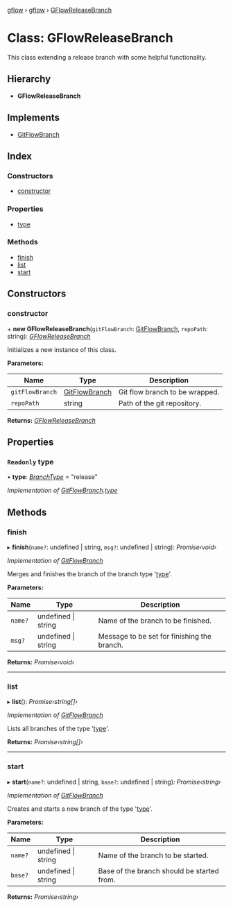 [gflow](../README.md) › [gflow](../modules/gflow.md) › [GFlowReleaseBranch](gflow.gflowreleasebranch.md)

# Class: GFlowReleaseBranch

This class extending a release branch with some helpful functionality.

## Hierarchy

* **GFlowReleaseBranch**

## Implements

* [GitFlowBranch](../interfaces/api.gitflowbranch.md)

## Index

### Constructors

* [constructor](gflow.gflowreleasebranch.md#constructor)

### Properties

* [type](gflow.gflowreleasebranch.md#readonly-type)

### Methods

* [finish](gflow.gflowreleasebranch.md#finish)
* [list](gflow.gflowreleasebranch.md#list)
* [start](gflow.gflowreleasebranch.md#start)

## Constructors

###  constructor

\+ **new GFlowReleaseBranch**(`gitFlowBranch`: [GitFlowBranch](../interfaces/api.gitflowbranch.md), `repoPath`: string): *[GFlowReleaseBranch](gflow.gflowreleasebranch.md)*

Initializes a new instance of this class.

**Parameters:**

Name | Type | Description |
------ | ------ | ------ |
`gitFlowBranch` | [GitFlowBranch](../interfaces/api.gitflowbranch.md) | Git flow branch to be wrapped. |
`repoPath` | string | Path of the git repository.  |

**Returns:** *[GFlowReleaseBranch](gflow.gflowreleasebranch.md)*

## Properties

### `Readonly` type

• **type**: *[BranchType](../modules/api.md#branchtype)* = "release"

*Implementation of [GitFlowBranch](../interfaces/api.gitflowbranch.md).[type](../interfaces/api.gitflowbranch.md#readonly-type)*

## Methods

###  finish

▸ **finish**(`name?`: undefined | string, `msg?`: undefined | string): *Promise‹void›*

*Implementation of [GitFlowBranch](../interfaces/api.gitflowbranch.md)*

Merges and finishes the branch of the branch type '[type](gflow.gflowreleasebranch.md#readonly-type)'.

**Parameters:**

Name | Type | Description |
------ | ------ | ------ |
`name?` | undefined &#124; string | Name of the branch to be finished. |
`msg?` | undefined &#124; string | Message to be set for finishing the branch.  |

**Returns:** *Promise‹void›*

___

###  list

▸ **list**(): *Promise‹string[]›*

*Implementation of [GitFlowBranch](../interfaces/api.gitflowbranch.md)*

Lists all branches of the type '[type](gflow.gflowreleasebranch.md#readonly-type)'.

**Returns:** *Promise‹string[]›*

___

###  start

▸ **start**(`name?`: undefined | string, `base?`: undefined | string): *Promise‹string›*

*Implementation of [GitFlowBranch](../interfaces/api.gitflowbranch.md)*

Creates and starts a new branch of the type '[type](gflow.gflowreleasebranch.md#readonly-type)'.

**Parameters:**

Name | Type | Description |
------ | ------ | ------ |
`name?` | undefined &#124; string | Name of the branch to be started. |
`base?` | undefined &#124; string | Base of the branch should be started from.  |

**Returns:** *Promise‹string›*
